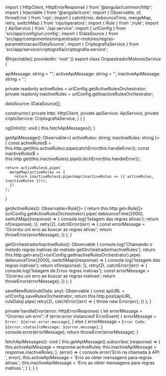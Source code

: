 import { HttpClient, HttpErrorResponse } from '@angular/common/http';
import { Injectable } from '@angular/core';
import { Observable, of, throwError } from 'rxjs';
import { catchError, debounceTime, mergeMap, retry, switchMap } from 'rxjs/operators';
import { Rule } from './rule';
import { ApiService } from './api.service';
import { urlConfig } from 'src/app/config/url.config';
import { IDataSource } from 'src/app/componentes/orquestrador-motores/regras-parametrizacao/iDataSource';
import { CriptografiaService } from 'src/app/service/criptografia/criptografia.service';

@Injectable({
  providedIn: 'root'
})
export class OrquestradorMotoresService {

  apiMessage: string = "";
  activeApiMessage: string = '';
  inactiveApiMessage: string = '';

  private readonly activeRules = urlConfig.getActiveRulesOrchestrator;
  private readonly inactiveRules = urlConfig.getInactiveRulesOrchestrator;

  dataSource: IDataSource[];

  constructor(
    private http: HttpClient,
    private apiService: ApiService,
    private criptoService: CriptografiaService,
  ) { }

  ngOnInit(): void {
    this.fetchApiMessages();
  }

  getApiMessage(): Observable<{ activeRules: string; inactiveRules: string }> {
    const activeRules$ = this.http.get<string>(this.activeRules).pipe(catchError(this.handleError));
    const inactiveRules$ = this.http.get<string>(this.inactiveRules).pipe(catchError(this.handleError));

    return activeRules$.pipe(
      mergeMap(activeRules => {
        return inactiveRules$.pipe(map(inactiveRules => ({ activeRules, inactiveRules })));
      })
    );
  }

  getActiveRules(): Observable<Rule[]> {
    return this.http.get<Rule[]>(urlConfig.getActiveRulesOrchestrator).pipe(
      debounceTime(2000),
      switchMap((response) => {
        console.log('listagem das regras ativas');
        return of(response);
      }),
      retry(2),
      catchError((err) => {
        const errorMessage = 'Ocorreu um erro ao buscar as regras ativas';
        return throwError(errorMessage);
      })
    );
  }

  getOrchestradorInactiveRules(): Observable<any> {
    console.log('Chamando o metodo regras inativas do metodo getOrchestradorInactiveRules');
    return this.http.get<any[]>(urlConfig.getInactiveRulesOrchestrator).pipe(
      debounceTime(2000),
      switchMap((response) => {
        console.log('listagem das regras inativas');
        return of(response);
      }),
      retry(2),
      catchError((err) => {
        console.log('listagem de Erros regras inativas');
        const errorMessage = 'Ocorreu um erro ao buscar as regras inativas';
        return throwError(errorMessage);
      })
    );
  }

  saveNewRule(ruleData: any): Observable<any> {
    const apiURL = urlConfig.saveRulesOrchestrator;
    return this.http.post(apiURL, ruleData).pipe(
      retry(2),
      catchError((err) => {
        throw new Error(err);
      })
    );
  }

  private handleError(error: HttpErrorResponse) {
    let errorMessage = "Ocorreu um erro";
    if (error.error instanceof ErrorEvent) {
      errorMessage = `Error: ${error.error.message}`;
    } else {
      errorMessage = `Error Code: ${error.status}\nMessage: ${error.message}`;
    }
    console.error(errorMessage);
    return throwError(errorMessage);
  }

  fetchApiMessages(): void {
    this.getApiMessage().subscribe(
      (response) => {
        this.activeApiMessage = response.activeRules;
        this.inactiveApiMessage = response.inactiveRules;
      },
      (error) => {
        console.error('Erro na chamada à API: ', error);
        this.activeApiMessage = 'Erro ao obter mensagens para regras ativas.';
        this.inactiveApiMessage = 'Erro ao obter mensagens para regras inativas.';
      }
    );
  }
}
